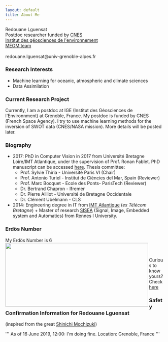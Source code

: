 ```yaml
---
layout: default
title: About Me
---
```



<p class="message">
Redouane Lguensat <br>
Postdoc researcher funded by <a href="https://cnes.fr/en">CNES</a><br>
<a href="http://www.ige-grenoble.fr/?lang=en">Institut des géosciences de l'environnement</a> <br>
<a href="https://meom-group.github.io/">MEOM team</a> <br><br>
redouane.lguensat@univ-grenoble-alpes.fr
</p>

### Research Interests

 * Machine learning for oceanic, atmospheric and climate sciences
 * Data Assimilation

### Current Research Project

Currently, I am a postdoc at IGE (Institut des Géosciences de l'Environnment) at Grenoble, France. My postdoc is funded by CNES (French Space Agency). I try to use machine learning methods for the inversion of SWOT data (CNES/NASA mission). More details will be posted later.

### Biography

* 2017: PhD in Computer Vision in 2017 from Université Bretagne Loire/IMT Atlantique, under the supervision of Prof. Ronan Fablet. PhD manuscript can be accessed [here](https://tel.archives-ouvertes.fr/tel-01784196). Thesis committee:
  * Prof. Sylvie Thiria - Université Paris VI (Chair)
  * Prof. Antonio Turiel - Institut de Ciències del Mar, Spain (Reviewer)
  * Prof. Marc Bocquet - Ecole des Ponts- ParisTech (Reviewer)
  * Dr. Bertrand Chapron - Ifremer 
  * Dr. Pierre Ailliot - Université de Bretagne Occidentale
  * Dr. Clément Ubelmann - CLS
* 2014: Engineering degree in IT from [IMT Atlantique](https://www.imt-atlantique.fr/en) (*ex Télécom Bretagne*) + Master of research [SISEA](https://istic.univ-rennes1.fr/master-2-eea-parcours-signal-image-systemes-integres-automatique-sisea-0) (Signal, Image, Embedded system and Automatics) from Rennes I University. 

### Erdös Number

My Erdös Number is 6 
<img align="left" src="https://raw.githubusercontent.com/redouanelg/redouanelg.github.io/master/images/erdos.png" width="450" height="200">

<br />

Curious to know yours? Check [here](https://mathscinet.ams.org/mathscinet/freeTools.html?version=2)

### Safety Confirmation Information for Redouane Lguensat
(inspired from the great [Shinichi Mochizuki](http://www.kurims.kyoto-u.ac.jp/~motizuki/news-english.html))

''' 
As of 16 June 2019, 12:00: I'm doing fine.
Location: Grenoble, France
'''
